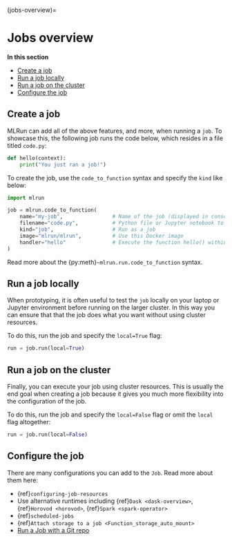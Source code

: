 (jobs-overview)=
# Jobs overview

**In this section**
- [Create a job](#create-a-job)
- [Run a job locally](#run-a-job-locally)
- [Run a job on the cluster](#run-a-job-on-the-cluster)
- [Configure the job](#configure-the-job)

## Create a job

MLRun can add all of the above features, and more, when running a `job`. To showcase this, the following job runs the code below, which resides in a file titled `code.py`:

```python
def hello(context):
    print("You just ran a job!")
```

To create the job, use the `code_to_function` syntax and specify the `kind` like below:

```python
import mlrun

job = mlrun.code_to_function(
    name="my-job",                # Name of the job (displayed in console and UI)
    filename="code.py",           # Python file or Jupyter notebook to run
    kind="job",                   # Run as a job
    image="mlrun/mlrun",          # Use this Docker image
    handler="hello"               # Execute the function hello() within code.py
)
```

Read more about the {py:meth}`~mlrun.run.code_to_function` syntax.

## Run a job locally

When prototyping, it is often useful to test the `job` locally on your laptop or Jupyter environment before running on the larger cluster. 
In this way you can ensure that that the job does what you want without using cluster resources.

To do this, run the job and specify the `local=True` flag: 

```python
run = job.run(local=True)
```

## Run a job on the cluster

Finally, you can execute your job using cluster resources. This is usually the end goal when creating a job because it gives you much more 
flexibility into the configuration of the job.

To do this, run the job and specify the `local=False` flag or omit the `local` flag altogether:

```python
run = job.run(local=False)
```

## Configure the job

There are many configurations you can add to the `Job`. Read more about them here:
<!-- [Customize Docker image and dependencies](#) **PAGE DOES NOT EXIST** -->
- {ref}`configuring-job-resources`
- Use alternative runtimes including {ref}`Dask <dask-overview>`, {ref}`Horovod <horovod>`, {ref}`Spark <spark-operator>`
- {ref}`scheduled-jobs`
- {ref}`Attach storage to a job <Function_storage_auto_mount>`
- [Run a Job with a Git repo](../runtimes/code-archive.html#using-code-from-git)